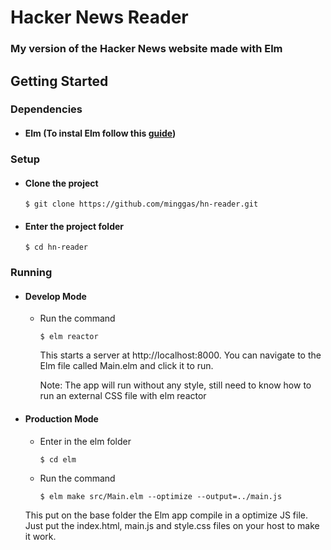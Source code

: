 # Hacker News Reader

### My version of the Hacker News website made with Elm

## Getting Started

### Dependencies

- #### Elm (To instal Elm follow this [guide](https://guide.elm-lang.org/install.html))

### Setup

- #### Clone the project

      $ git clone https://github.com/minggas/hn-reader.git

- #### Enter the project folder

      $ cd hn-reader

### Running

- #### Develop Mode

  - Run the command

        $ elm reactor

    This starts a server at http://localhost:8000. You can navigate to the Elm file called Main.elm and click it to run.

    Note: The app will run without any style, still need to know how to run an external CSS file with elm reactor

- #### Production Mode

  - Enter in the elm folder

        $ cd elm

  - Run the command

        $ elm make src/Main.elm --optimize --output=../main.js

  This put on the base folder the Elm app compile in a optimize JS file. Just put the index.html, main.js and style.css files on your host to make it work.
